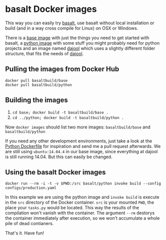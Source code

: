 # basalt Docker images

This way you can easily try [basalt](https://github.com/basalt/basalt), use basalt without local installation or build (and in a way cross compile for Linux) on OSX or Windows.

There is a [base image](https://hub.docker.com/r/basaltbuild/base/) with just the things you need to get started with basalt, a [python image](https://hub.docker.com/r/basaltbuild/python/) with some stuff you might probably need for python projects and an image named [dajool](https://hub.docker.com/r/basaltbuild/dajool/) which uses a slightly different folder structure, that fits the needs of [dajool](http://dajool.com).

## Pulling the images from Docker Hub

```
docker pull basaltbuild/base
docker pull basaltbuild/python
```


## Building the images

1. `cd base; docker build -t basaltbuild/base .`
2. `cd ../python; docker build -t basaltbuild/python .`

Now `docker images` should list two more images: `basaltbuild/base` and `basaltbuild/python`

If you need any other development environments, just take a look at the [Python Dockerfile](https://github.com/basalt/docker_images/blob/master/python/Dockerfile) for inspiration and send me a pull request afterwards. We are still using `ubuntu:14.04.4` in our base image, since everything at dajool is still running 14.04. But this can easily be changed.

## Using the basalt Docker images

`docker run --rm -i -t -v $PWD:/src basalt/python invoke build --config configs/production.yaml`

In this example we are using the python image and `invoke build` is execute in the `src` directory of the Docker container. `src` is your mounted `PWD`, the place your `tasks.py` would be located. This way the results of the compilation won't vanish with the container. The argument `--rm` destorys the container immediately after execution, so we won't accumulate a whole pile of dead contianers.

That's it. Have fun!
